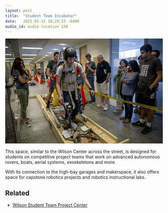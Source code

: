 ```yaml
---
layout: post
title:  "Student Team Incubator"
date:   2022-05-31 18:29:23 -0400
audio_id: audio location 150
---
```


<div class="audio-player">
   <!-- this is where the player will be injected -->
</div>

![The STARX powered-exoskeleton team competing by walking over debris](/assets/images/150-student-team-incubator.jpg)

This space, similar to the Wilson Center across the street, is designed for students on competitive project teams that work on advanced autonomous rovers, boats, aerial systems, exoskeletons and more.

With its connection to the high-bay garages and makerspace, it also offers space for capstone robotics projects and robotics instructional labs.

## Related
* [Wilson Student Team Project Center](https://teamprojects.engin.umich.edu)





<script type="text/javascript">

 const player = new Shikwasa({
   container: () => document.querySelector('.audio-player'),
   audio: {
     title: 'Student Team Incubator',
     artist: 'Location 150',
     cover: '/assets/images/150-student-team-incubator.jpg',
     src: '/assets/audio/140-robot-garden.mp3',
   },
   // fixed: {
   //   type: 'static',
   // }
 })

 </script>
